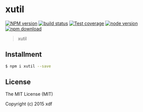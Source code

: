 # xutil

[![NPM version][npm-image]][npm-url]
[![build status][travis-image]][travis-url]
[![Test coverage][coveralls-image]][coveralls-url]
[![node version][node-image]][node-url]
[![npm download][download-image]][download-url]

[npm-image]: https://img.shields.io/npm/v/xutil.svg?style=flat-square
[npm-url]: https://npmjs.org/package/xutil
[travis-image]: https://img.shields.io/travis/xudafeng/xutil.svg?style=flat-square
[travis-url]: https://travis-ci.org/xudafeng/xutil
[coveralls-image]: https://img.shields.io/coveralls/xudafeng/xutil.svg?style=flat-square
[coveralls-url]: https://coveralls.io/r/xudafeng/xutil?branch=master
[node-image]: https://img.shields.io/badge/node.js-%3E=_0.10-green.svg?style=flat-square
[node-url]: http://nodejs.org/download/
[download-image]: https://img.shields.io/npm/dm/xutil.svg?style=flat-square
[download-url]: https://npmjs.org/package/xutil

> xutil

## Installment

```bash
$ npm i xutil --save
```

## License

The MIT License (MIT)

Copyright (c) 2015 xdf
